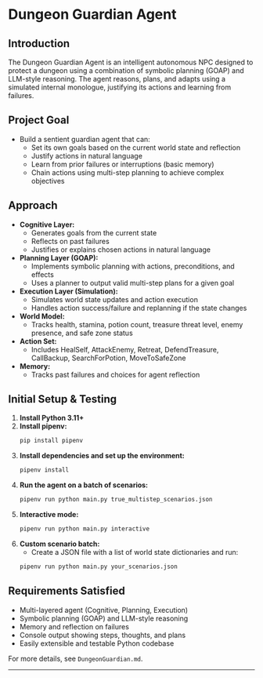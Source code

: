 # Dungeon Guardian Agent

## Introduction
The Dungeon Guardian Agent is an intelligent autonomous NPC designed to protect a dungeon using a combination of symbolic planning (GOAP) and LLM-style reasoning. The agent reasons, plans, and adapts using a simulated internal monologue, justifying its actions and learning from failures.

## Project Goal
- Build a sentient guardian agent that can:
  - Set its own goals based on the current world state and reflection
  - Justify actions in natural language
  - Learn from prior failures or interruptions (basic memory)
  - Chain actions using multi-step planning to achieve complex objectives

## Approach
- **Cognitive Layer:**
  - Generates goals from the current state
  - Reflects on past failures
  - Justifies or explains chosen actions in natural language
- **Planning Layer (GOAP):**
  - Implements symbolic planning with actions, preconditions, and effects
  - Uses a planner to output valid multi-step plans for a given goal
- **Execution Layer (Simulation):**
  - Simulates world state updates and action execution
  - Handles action success/failure and replanning if the state changes
- **World Model:**
  - Tracks health, stamina, potion count, treasure threat level, enemy presence, and safe zone status
- **Action Set:**
  - Includes HealSelf, AttackEnemy, Retreat, DefendTreasure, CallBackup, SearchForPotion, MoveToSafeZone
- **Memory:**
  - Tracks past failures and choices for agent reflection

## Initial Setup & Testing
1. **Install Python 3.11+**
2. **Install pipenv:**
   ```bash
   pip install pipenv
   ```
3. **Install dependencies and set up the environment:**
   ```bash
   pipenv install
   ```
4. **Run the agent on a batch of scenarios:**
   ```bash
   pipenv run python main.py true_multistep_scenarios.json
   ```
5. **Interactive mode:**
   ```bash
   pipenv run python main.py interactive
   ```
6. **Custom scenario batch:**
   - Create a JSON file with a list of world state dictionaries and run:
   ```bash
   pipenv run python main.py your_scenarios.json
   ```

## Requirements Satisfied
- Multi-layered agent (Cognitive, Planning, Execution)
- Symbolic planning (GOAP) and LLM-style reasoning
- Memory and reflection on failures
- Console output showing steps, thoughts, and plans
- Easily extensible and testable Python codebase

For more details, see `DungeonGuardian.md`.

---

<!--
QmhlbGxlLW1vZGU6IFRoZSBkdW5nZW4gZ3VhcmRpYW4gd2lsbCBiZSBjYXVnaHQgaW4gYW4gZW5kbGVzcyBsb29wIG9mIHJhbmRvbWF0aW9ucyBmb3IgMiBtaW51dGVzLCB3aXRoIGEgc2VjcmV0IGNoYW5jZSB0byBiZSJraWxsZWQiIGFuZCAuLi4gcmVzdW1lcmVkLiBUaGlzIG1vZGUgaXMgb25seSB0cmlnZ2VyZWQgd2l0aCBhIHNwZWNpYWwgd29ybGQgc3RhdGUgd2l0aCBhIGhpZGRlbiBrZXkgdG8gZXhwZXJpZW5jZSB0aGUgY2hhb3MuCk5vIG9uZSB3aWxsIGZpbmQgdGhpcyBieSBzY2FubmluZyB0aGUgY29kZSBkaXJlY3RseS4gVGhlIG9ubHkgY2x1ZSBpcyBoZXJlLg==
-->
